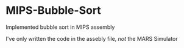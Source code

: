 # MIPS-Bubble-Sort
Implemented bubble sort in MIPS assembly

I've only written the code in the assebly file, *not* the MARS Simulator
